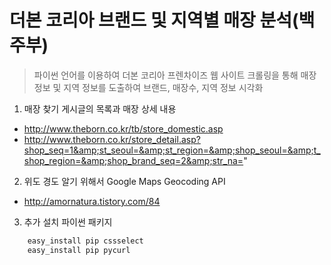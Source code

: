 # 더본 코리아 브랜드 및 지역별 매장 분석(백주부)

> 파이썬 언어를 이용하여 더본 코리아 프렌차이즈 웹 사이트 크롤링을 통해 매장 정보 및 지역 정보를 도출하여 브랜드, 매장수, 지역 정보 시각화 

1. 매장 찾기 게시글의 목록과 매장 상세 내용
 * http://www.theborn.co.kr/tb/store_domestic.asp
 * http://www.theborn.co.kr/store_detail.asp?shop_seq=1&amp;st_seoul=&amp;st_region=&amp;shop_seoul=&amp;t_shop_region=&amp;shop_brand_seq=2&amp;str_na="


2. 위도 경도 알기 위해서  Google Maps Geocoding API
 * http://amornatura.tistory.com/84

3. 추가 설치 파이썬 패키지 
```bash
	easy_install pip cssselect
	easy_install pip pycurl
```
